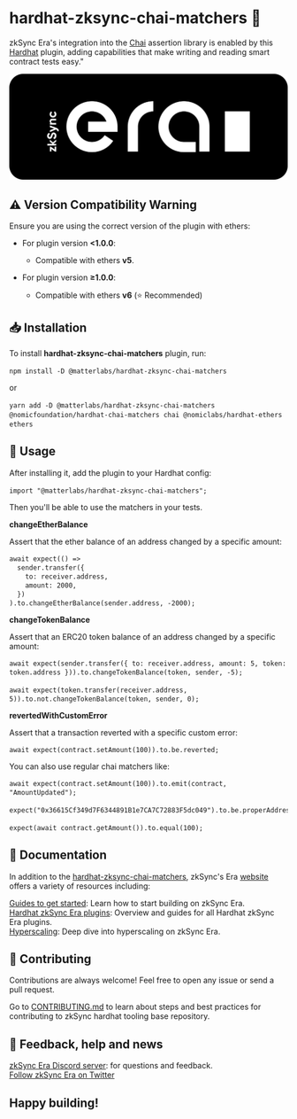 # hardhat-zksync-chai-matchers 🚀

zkSync Era's integration into the [Chai](https://chaijs.com/) assertion library is enabled by this [Hardhat](https://hardhat.org/) plugin, adding capabilities that make writing and reading smart contract tests easy."

![Era Logo](https://github.com/matter-labs/era-contracts/raw/main/eraLogo.svg)

## ⚠️ Version Compatibility Warning

Ensure you are using the correct version of the plugin with ethers:
- For plugin version **<1.0.0**:
  - Compatible with ethers **v5**.

- For plugin version **≥1.0.0**:
  - Compatible with ethers **v6** (⭐ Recommended)

## 📥 Installation

To install **hardhat-zksync-chai-matchers** plugin, run:

`npm install -D @matterlabs/hardhat-zksync-chai-matchers`

or

`yarn add -D @matterlabs/hardhat-zksync-chai-matchers @nomicfoundation/hardhat-chai-matchers chai @nomiclabs/hardhat-ethers ethers`

## 📖 Usage

After installing it, add the plugin to your Hardhat config:

`import "@matterlabs/hardhat-zksync-chai-matchers";`

Then you'll be able to use the matchers in your tests.

**changeEtherBalance**

Assert that the ether balance of an address changed by a specific amount:

```
await expect(() =>
  sender.transfer({
    to: receiver.address,
    amount: 2000,
  })
).to.changeEtherBalance(sender.address, -2000);
```

**changeTokenBalance**

Assert that an ERC20 token balance of an address changed by a specific amount:

```
await expect(sender.transfer({ to: receiver.address, amount: 5, token: token.address })).to.changeTokenBalance(token, sender, -5);

await expect(token.transfer(receiver.address, 5)).to.not.changeTokenBalance(token, sender, 0);
```

**revertedWithCustomError**

Assert that a transaction reverted with a specific custom error:

```
await expect(contract.setAmount(100)).to.be.reverted;
```

You can also use regular chai matchers like:


```
await expect(contract.setAmount(100)).to.emit(contract, "AmountUpdated");

expect("0x36615Cf349d7F6344891B1e7CA7C72883F5dc049").to.be.properAddress;

expect(await contract.getAmount()).to.equal(100);

```

## 📝 Documentation

In addition to the [hardhat-zksync-chai-matchers](https://era.zksync.io/docs/tools/hardhat/hardhat-zksync-chai-matchers.html), zkSync's Era [website](https://era.zksync.io/docs/) offers a variety of resources including:

[Guides to get started](https://era.zksync.io/docs/dev/building-on-zksync/hello-world.html): Learn how to start building on zkSync Era.\
[Hardhat zkSync Era plugins](https://era.zksync.io/docs/tools/hardhat/getting-started.html): Overview and guides for all Hardhat zkSync Era plugins.\
[Hyperscaling](https://era.zksync.io/docs/reference/concepts/hyperscaling.html#what-are-hyperchains): Deep dive into hyperscaling on zkSync Era.

## 🤝 Contributing

Contributions are always welcome! Feel free to open any issue or send a pull request.

Go to [CONTRIBUTING.md](https://github.com/matter-labs/hardhat-zksync/blob/main/.github/CONTRIBUTING.md) to learn about steps and best practices for contributing to zkSync hardhat tooling base repository.  


## 🙌 Feedback, help and news

[zkSync Era Discord server](https://join.zksync.dev/): for questions and feedback.\
[Follow zkSync Era on Twitter](https://twitter.com/zksync)

## Happy building!